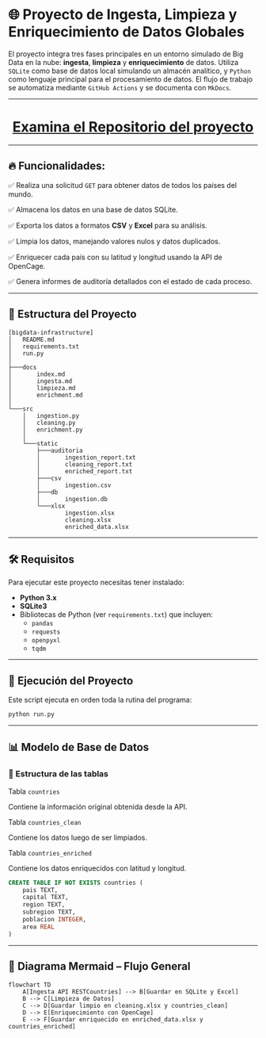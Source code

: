 # 🌐 Proyecto de Ingesta, Limpieza y Enriquecimiento de Datos Globales

El proyecto integra tres fases principales en un entorno simulado de Big Data en la nube: **ingesta**, **limpieza** y **enriquecimiento** de datos. Utiliza `SQLite` como base de datos local simulando un almacén analítico, y `Python` como lenguaje principal para el procesamiento de datos. El flujo de trabajo se automatiza mediante `GitHub Actions` y se documenta con `MkDocs`.

---

<h1 align="center"><a href="https://github.com/JuanesMedCol/bigdata-infrastructure/">Examina el Repositorio del proyecto</a></h1>

---

## 🔥 **Funcionalidades:**

✅ Realiza una solicitud `GET` para obtener datos de todos los países del mundo.

✅ Almacena los datos en una base de datos SQLite.

✅ Exporta los datos a formatos **CSV** y **Excel** para su análisis.

✅ Limpia los datos, manejando valores nulos y datos duplicados.

✅ Enriquecer cada país con su latitud y longitud usando la API de OpenCage.

✅ Genera informes de auditoría detallados con el estado de cada proceso.

---

## 📂 **Estructura del Proyecto**

```
[bigdata-infrastructure]
│   README.md
│   requirements.txt
│   run.py
│
├───docs
│       index.md
│       ingesta.md
│       limpieza.md
│       enrichment.md
│
└───src
    │   ingestion.py
    │   cleaning.py
    │   enrichment.py
    │
    └───static
        ├───auditoria
        │       ingestion_report.txt
        │       cleaning_report.txt
        │       enriched_report.txt
        ├───csv
        │       ingestion.csv
        ├───db
        │       ingestion.db
        └───xlsx
                ingestion.xlsx
                cleaning.xlsx
                enriched_data.xlsx
```

---

## 🛠️ **Requisitos**

Para ejecutar este proyecto necesitas tener instalado:

* **Python 3.x**
* **SQLite3**
* Bibliotecas de Python (ver `requirements.txt`) que incluyen:
  - `pandas`
  - `requests`
  - `openpyxl`
  - `tqdm`

---

## 🚀 **Ejecución del Proyecto**

Este script ejecuta en orden toda la rutina del programa:

```bash
python run.py
```

---

## 📊 Modelo de Base de Datos

### 🧩 Estructura de las tablas

Tabla `countries`

Contiene la información original obtenida desde la API.

Tabla `countries_clean`

Contiene los datos luego de ser limpiados.

Tabla `countries_enriched`

Contiene los datos enriquecidos con latitud y longitud.

```sql
CREATE TABLE IF NOT EXISTS countries (
    pais TEXT,
    capital TEXT,
    region TEXT,
    subregion TEXT,
    poblacion INTEGER,
    area REAL
)
```

---

## 🧠 Diagrama Mermaid – Flujo General

```mermaid
flowchart TD
    A[Ingesta API RESTCountries] --> B[Guardar en SQLite y Excel]
    B --> C[Limpieza de Datos]
    C --> D[Guardar limpio en cleaning.xlsx y countries_clean]
    D --> E[Enriquecimiento con OpenCage]
    E --> F[Guardar enriquecido en enriched_data.xlsx y countries_enriched]
```
